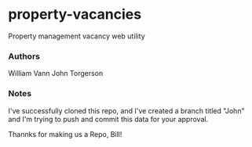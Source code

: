 # property-vacancies
Property management vacancy web utility

### Authors
William Vann
John Torgerson

### Notes

I've successfully cloned this repo, and I've created a branch titled "John" and I'm trying to push and commit this data for your approval.

Thannks for making us a Repo, Bill!


